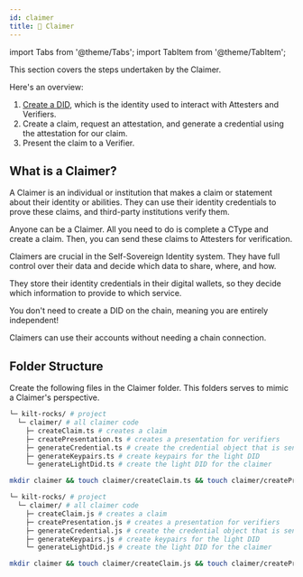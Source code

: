 ```yaml
---
id: claimer
title: 👤 Claimer
---
```


import Tabs from '@theme/Tabs';
import TabItem from '@theme/TabItem';

This section covers the steps undertaken by the <span className="label-role claimer">Claimer</span>.

Here's an overview:

1. [Create a DID](./01_did.md), which is the identity used to interact with <span className="label-role attester">Attesters</span> and <span className="label-role verifier">Verifiers</span>.
2. Create a claim, request an attestation, and generate a credential using the attestation for our claim.
3. Present the claim to a <span className="label-role verifier">Verifier</span>.

## What is a Claimer?

A Claimer is an individual or institution that makes a claim or statement about their identity or abilities.
They can use their identity credentials to prove these claims, and third-party institutions verify them.

Anyone can be a Claimer.
All you need to do is complete a CType and create a claim.
Then, you can send these claims to Attesters for verification.

Claimers are crucial in the Self-Sovereign Identity system.
They have full control over their data and decide which data to share, where, and how.

They store their identity credentials in their digital wallets, so they decide which information to provide to which service.

You don't need to create a DID on the chain, meaning you are entirely independent!

Claimers can use their accounts without needing a chain connection.


## Folder Structure

Create the following files in the <span className="label-role claimer">Claimer</span> folder.
This folders serves to mimic a <span className="label-role claimer">Claimer</span>'s perspective.

<Tabs groupId="ts-js-choice">
  <TabItem value='ts' label='Typescript' default>

  ```bash
  └─ kilt-rocks/ # project
    └─ claimer/ # all claimer code
      ├─ createClaim.ts # creates a claim
      ├─ createPresentation.ts # creates a presentation for verifiers
      ├─ generateCredential.ts # create the credential object that is sent to the attester for attestation
      ├─ generateKeypairs.ts # create keypairs for the light DID
      └─ generateLightDid.ts # create the light DID for the claimer
  ```

  ```bash
  mkdir claimer && touch claimer/createClaim.ts && touch claimer/createPresentation.ts && touch claimer/generateCredential.ts && touch claimer/generateKeypairs.ts && touch claimer/generateLightDid.ts
  ```

  </TabItem>
  <TabItem value='js' label='Javascript'>

  ```bash
  └─ kilt-rocks/ # project
    └─ claimer/ # all claimer code
      ├─ createClaim.js # creates a claim
      ├─ createPresentation.js # creates a presentation for verifiers
      ├─ generateCredential.js # create the credential object that is sent to the attester for attestation
      ├─ generateKeypairs.js # create keypairs for the light DID
      └─ generateLightDid.js # create the light DID for the claimer
  ```

  ```bash
  mkdir claimer && touch claimer/createClaim.js && touch claimer/createPresentation.js && touch claimer/generateCredential.js && touch claimer/generateKeypairs.js && touch claimer/generateLightDid.js
  ```

  </TabItem>
</Tabs>
